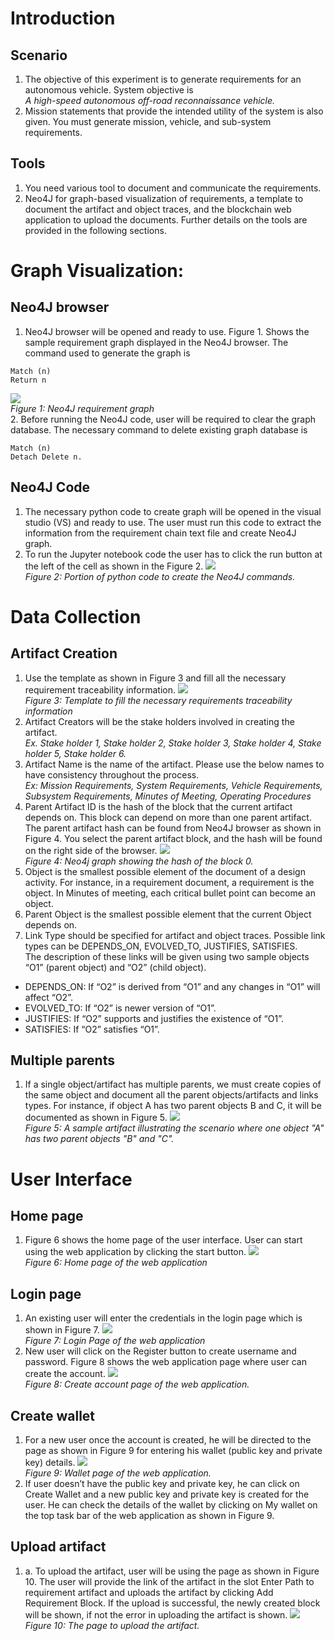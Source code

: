 # Introduction
## Scenario
1. The objective of this experiment is to generate requirements for an autonomous vehicle. System objective is <br>
   _A high-speed autonomous off-road reconnaissance vehicle._
3. Mission statements that provide the intended utility of the system is also given. You must generate mission, vehicle, and sub-system requirements.

## Tools
1. You need various tool to document and communicate the requirements.
2. Neo4J for graph-based visualization of requirements, a template to document the artifact and object traces, and the blockchain web application to upload the documents. Further details on the tools are provided in the following sections.

# Graph Visualization:   
## Neo4J browser
1. Neo4J browser will be opened and ready to use. Figure 1. Shows the sample requirement graph displayed in the Neo4J browser. The command used to generate the graph is
```
Match (n)
Return n
```
![](/experiment/assets/neo4j_browser.png) <br>
*Figure 1: Neo4J requirement graph* <br>
2. Before running the Neo4J code, user will be required to clear the graph database. The necessary command to delete existing graph database is
```
Match (n) 
Detach Delete n.
```
## Neo4J Code
1. The necessary python code to create graph will be opened in the visual studio (VS) and ready to use. The user must run this code to extract the information from the requirement chain text file and create Neo4J graph.
2. To run the Jupyter notebook code the user has to click the run button at the left of the cell as shown in the Figure 2.
![](/experiment/assets/neo4j_code_snippet.png) <br>
*Figure 2: Portion of python code to create the Neo4J commands.* <br>
# Data Collection
## Artifact Creation
1. Use the template as shown in Figure 3 and fill all the necessary requirement traceability information.
![](/experiment/assets/art_template.png) <br>
*Figure 3: Template to fill the necessary requirements traceability information* <br>
3. Artifact Creators will be the stake holders involved in creating the artifact. <br>
   _Ex. Stake holder 1, Stake holder 2, Stake holder 3, Stake holder 4, Stake holder 5, Stake holder 6._
4. Artifact Name is the name of the artifact. Please use the below names to have consistency throughout the process. <br>
  _Ex: Mission Requirements, System Requirements, Vehicle Requirements, Subsystem Requirements, Minutes of Meeting, Operating Procedures_
5. Parent Artifact ID is the hash of the block that the current artifact depends on. This block can depend on more than one parent artifact. The parent artifact hash can be found from Neo4J browser as shown in Figure 4. You select the parent artifact block, and the hash will be found on the right side of the browser.
![](/experiment/assets/neo4j_browser_2.png) <br>
*Figure 4: Neo4j graph showing the hash of the block 0.* <br>
7. Object is the smallest possible element of the document of a design activity. For instance, in a requirement document, a requirement is the object. In Minutes of meeting, each critical bullet point can become an object.
8. Parent Object is the smallest possible element that the current Object depends on.
9. Link Type should be specified for artifact and object traces. Possible link types can be DEPENDS_ON, EVOLVED_TO, JUSTIFIES, SATISFIES. <br>
  The description of these links will be given using two sample objects “O1” (parent object) and “O2” (child object). <br>
  - DEPENDS_ON: If “O2” is derived from “O1” and any changes in “O1” will affect “O2”. <br>
  - EVOLVED_TO: If “O2” is newer version of “O1”. <br>
  - JUSTIFIES: If “O2” supports and justifies the existence of “O1”. <br>
  - SATISFIES: If “O2” satisfies “O1”. 
## Multiple parents
1. If a single object/artifact has multiple parents, we must create copies of the same object and document all the parent objects/artifacts and links types.   For instance, if object A has two parent objects B and C, it will be documented as shown in Figure 5.
![](/experiment/assets/art_template2.png) <br>
*Figure 5: A sample artifact illustrating the scenario where one object "A" has two parent objects "B" and "C".* <br>
# User Interface
## Home page
1. Figure 6 shows the home page of the user interface. User can start using the web application by clicking the start button.
![](/experiment/assets/web_app_welcome.png) <br>
*Figure 6: Home page of the web application* <br>
## Login page
1. An existing user will enter the credentials in the login page which is shown in Figure 7.
![](/experiment/assets/web_app_login.png) <br>
*Figure 7: Login Page of the web application* <br>
2. New user will click on the Register button to create username and password. Figure 8 shows the web application page where user can create the account.
![](/experiment/assets/web_app_create_account.png) <br>
*Figure 8: Create account page of the web application.* <br>   
## Create wallet
1. For a new user once the account is created, he will be directed to the page as shown in Figure 9 for entering his wallet (public key and private key) details.
![](/experiment/assets/web_app_create_wallet.png) <br>
*Figure 9: Wallet page of the web application.* <br>
3. If user doesn’t have the public key and private key, he can click on Create Wallet and a new public key and private key is created for the user. He can check the details of the wallet by clicking on My wallet on the top task bar of the web application as shown in Figure 9.
## Upload artifact
1. a.	To upload the artifact, user will be using the page as shown in Figure 10. The user will provide the link of the artifact in the slot Enter Path to requirement artifact and uploads the artifact by clicking Add Requirement Block. If the upload is successful, the newly created block will be shown, if not the error in uploading the artifact is shown.
![](/experiment/assets/web_app_upload_artifact.png) <br>
*Figure 10: The page to upload the artifact.* <br>
